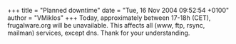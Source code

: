 +++
title = "Planned downtime"
date = "Tue, 16 Nov 2004 09:52:54 +0100"
author = "VMiklos"
+++
Today, approximately between 17-18h (CET), frugalware.org will be unavailable. This affects all (www, ftp, rsync, mailman) services, except dns. Thank for your understanding.  

